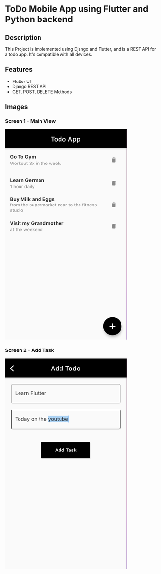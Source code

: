 # ToDo Mobile App using Flutter and Python backend


## Description
This Project is implemented using Django and Flutter, and is a REST API for a todo app. It's compatible with all devices.

## Features
 - Flutter UI
 - Django REST API
 - GET, POST, DELETE Methods

## Images

### Screen 1 - Main View
<img src="imgs/todoapp_1.png" alt="Todo App" width="400"/>

### Screen 2 - Add Task
<img src="imgs/todoapp_2.png" alt="Todo App" width="400"/>

